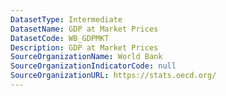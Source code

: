 ```yaml
---
DatasetType: Intermediate
DatasetName: GDP at Market Prices
DatasetCode: WB_GDPMKT
Description: GDP at Market Prices
SourceOrganizationName: World Bank
SourceOrganizationIndicatorCode: null
SourceOrganizationURL: https://stats.oecd.org/
---
```


